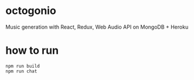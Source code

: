# octogonio
Music generation with React, Redux, Web Audio API on MongoDB + Heroku

# how to run
    npm run build
    npm run chat